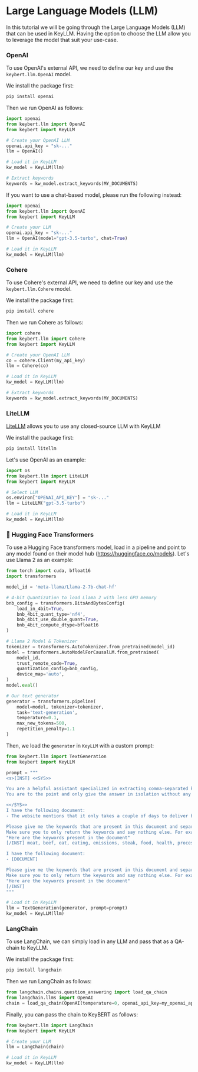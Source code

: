 # Large Language Models (LLM)
In this tutorial we will be going through the Large Language Models (LLM) that can be used in KeyLLM.
Having the option to choose the LLM allow you to leverage the model that suit your use-case.

### **OpenAI**
To use OpenAI's external API, we need to define our key and use the `keybert.llm.OpenAI` model. 

We install the package first:

```bash
pip install openai
```

Then we run OpenAI as follows:

```python
import openai
from keybert.llm import OpenAI
from keybert import KeyLLM

# Create your OpenAI LLM
openai.api_key = "sk-..."
llm = OpenAI()

# Load it in KeyLLM
kw_model = KeyLLM(llm)

# Extract keywords
keywords = kw_model.extract_keywords(MY_DOCUMENTS)
```

If you want to use a chat-based model, please run the following instead:

```python
import openai
from keybert.llm import OpenAI
from keybert import KeyLLM

# Create your LLM
openai.api_key = "sk-..."
llm = OpenAI(model="gpt-3.5-turbo", chat=True)

# Load it in KeyLLM
kw_model = KeyLLM(llm)
```

### **Cohere**
To use Cohere's external API, we need to define our key and use the `keybert.llm.Cohere` model.

We install the package first:

```bash
pip install cohere
```

Then we run Cohere as follows:


```python
import cohere
from keybert.llm import Cohere
from keybert import KeyLLM

# Create your OpenAI LLM
co = cohere.Client(my_api_key)
llm = Cohere(co)

# Load it in KeyLLM
kw_model = KeyLLM(llm)

# Extract keywords
keywords = kw_model.extract_keywords(MY_DOCUMENTS)
```

### **LiteLLM**
[LiteLLM](https://github.com/BerriAI/litellm) allows you to use any closed-source LLM with KeyLLM

We install the package first:

```bash
pip install litellm
```


Let's use OpenAI as an example:

```python
import os
from keybert.llm import LiteLLM
from keybert import KeyLLM

# Select LLM
os.environ["OPENAI_API_KEY"] = "sk-..."
llm = LiteLLM("gpt-3.5-turbo")

# Load it in KeyLLM
kw_model = KeyLLM(llm)
```

### 🤗 **Hugging Face Transformers**
To use a Hugging Face transformers model, load in a pipeline and point 
to any model found on their model hub (https://huggingface.co/models). Let's use Llama 2 as an example:

```python
from torch import cuda, bfloat16
import transformers

model_id = 'meta-llama/Llama-2-7b-chat-hf'

# 4-bit Quantization to load Llama 2 with less GPU memory
bnb_config = transformers.BitsAndBytesConfig(
    load_in_4bit=True,  
    bnb_4bit_quant_type='nf4',  
    bnb_4bit_use_double_quant=True,
    bnb_4bit_compute_dtype=bfloat16
)

# Llama 2 Model & Tokenizer
tokenizer = transformers.AutoTokenizer.from_pretrained(model_id)
model = transformers.AutoModelForCausalLM.from_pretrained(
    model_id,
    trust_remote_code=True,
    quantization_config=bnb_config,
    device_map='auto',
)
model.eval()

# Our text generator
generator = transformers.pipeline(
    model=model, tokenizer=tokenizer,
    task='text-generation',
    temperature=0.1,
    max_new_tokens=500,
    repetition_penalty=1.1
)
```

Then, we load the `generator` in `KeyLLM` with a custom prompt:

```python
from keybert.llm import TextGeneration
from keybert import KeyLLM

prompt = """
<s>[INST] <<SYS>>

You are a helpful assistant specialized in extracting comma-separated keywords.
You are to the point and only give the answer in isolation without any chat-based fluff.

<</SYS>>
I have the following document:
- The website mentions that it only takes a couple of days to deliver but I still have not received mine.

Please give me the keywords that are present in this document and separate them with commas.
Make sure you to only return the keywords and say nothing else. For example, don't say: 
"Here are the keywords present in the document"
[/INST] meat, beef, eat, eating, emissions, steak, food, health, processed, chicken [INST]

I have the following document:
- [DOCUMENT]

Please give me the keywords that are present in this document and separate them with commas.
Make sure you to only return the keywords and say nothing else. For example, don't say: 
"Here are the keywords present in the document"
[/INST]
"""

# Load it in KeyLLM
llm = TextGeneration(generator, prompt=prompt)
kw_model = KeyLLM(llm)
```

### **LangChain**

To use LangChain, we can simply load in any LLM and pass that as a QA-chain to KeyLLM.

We install the package first:

```bash
pip install langchain
```

Then we run LangChain as follows:


```python
from langchain.chains.question_answering import load_qa_chain
from langchain.llms import OpenAI
chain = load_qa_chain(OpenAI(temperature=0, openai_api_key=my_openai_api_key), chain_type="stuff")
```

Finally, you can pass the chain to KeyBERT as follows:

```python
from keybert.llm import LangChain
from keybert import KeyLLM

# Create your LLM
llm = LangChain(chain)

# Load it in KeyLLM
kw_model = KeyLLM(llm)
```